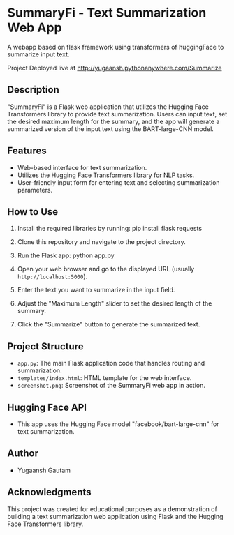 # SummaryFi - Text Summarization Web App
A webapp based on flask framework using transformers of huggingFace to summarize input text.

Project Deployed live at http://yugaansh.pythonanywhere.com/Summarize
## Description

"SummaryFi" is a Flask web application that utilizes the Hugging Face Transformers library to provide text summarization. Users can input text, set the desired maximum length for the summary, and the app will generate a summarized version of the input text using the BART-large-CNN model.

## Features

- Web-based interface for text summarization.
- Utilizes the Hugging Face Transformers library for NLP tasks.
- User-friendly input form for entering text and selecting summarization parameters.

## How to Use

1. Install the required libraries by running: pip install flask requests
 
2. Clone this repository and navigate to the project directory.

3. Run the Flask app: python app.py

4. Open your web browser and go to the displayed URL (usually `http://localhost:5000`).

5. Enter the text you want to summarize in the input field.

6. Adjust the "Maximum Length" slider to set the desired length of the summary.

7. Click the "Summarize" button to generate the summarized text.

## Project Structure

- `app.py`: The main Flask application code that handles routing and summarization.
- `templates/index.html`: HTML template for the web interface.
- `screenshot.png`: Screenshot of the SummaryFi web app in action.

## Hugging Face API

- This app uses the Hugging Face model "facebook/bart-large-cnn" for text summarization.

## Author

- Yugaansh Gautam

## Acknowledgments

This project was created for educational purposes as a demonstration of building a text summarization web application using Flask and the Hugging Face Transformers library.



